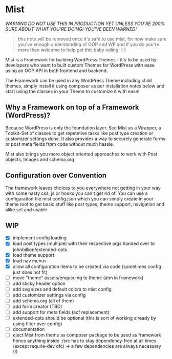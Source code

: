 # Mist

*WARNING DO NOT USE THIS IN PRODUCTION YET UNLESS YOU'RE 200% SURE ABOUT WHAT YOU'RE DOING! YOU'VE BEEN WARNED!*
> this note will be removed once it's safe to use mist, for now make sure you've enough understanding of OOP and WP and if you do you're more than welcome to help get this baby rolling! :-)

Mist is a Framework for building WordPress Themes - it's to be used by developers
who want to built custom Themes for WordPress with ease using an OOP API in both
frontend and backend.

The Framework can be used in any WordPress Theme including child themes, simply install it using composer as per installation notes below and start using the classes in your Theme to customize it with ease!

## Why a Framework on top of a Framework (WordPress)?

Because WordPress is only the foundation layer. See Mist as a Wrapper, a Toolkit-Set of classes to get repetetive tasks like post type creation or customizer settings done. It also provides a way to securely generate forms or post meta fields from code without much hassle. 

Mist also brings you more object oriented approaches to work with Post objects, Images and schema.org

## Configuration over Convention

The framework leaves choices to you everywhere not getting in your way with some nasty css, js or hooks you can't get rid of. You can use a configuration file mist.config.json which you can simply create in your theme root to get basic stuff like post types, theme support, navigation and alike set and usable.

## WIP

- [x] implement config loading
- [x] load post types (multiple) with their respective args handed over to johnbillion/extended-cpts
- [x] load theme support
- [x] load nav menus
- [x] allow all configuration items to be created via code (sometimes config just does not fit)
- [ ] move "theme" assets/enqueuing to theme (atm in framework)
- [ ] add sticky header option
- [ ] add svg sizes and default colors to mist config
- [ ] add customizer settings via config
- [ ] add schema.org (all of them)
- [ ] add form creator (TBD)
- [ ] add support for meta fields (acf replacement)
- [ ] extended-cpts should be optional (this is sort of working already by using filter over config)
- [ ] documentation
- [ ] eject Mist from theme as composer package to be used as framework hence anything inside ./src has to stay dependency-free at all times (except require-dev ofc) -> a few dependencies are always necessary (!)